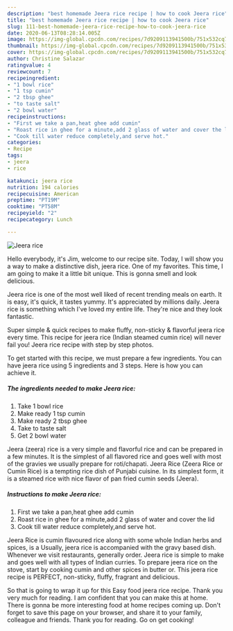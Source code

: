 ```yaml
---
description: "best homemade Jeera rice recipe | how to cook Jeera rice"
title: "best homemade Jeera rice recipe | how to cook Jeera rice"
slug: 111-best-homemade-jeera-rice-recipe-how-to-cook-jeera-rice
date: 2020-06-13T08:28:14.005Z
image: https://img-global.cpcdn.com/recipes/7d9209113941500b/751x532cq70/jeera-rice-recipe-main-photo.jpg
thumbnail: https://img-global.cpcdn.com/recipes/7d9209113941500b/751x532cq70/jeera-rice-recipe-main-photo.jpg
cover: https://img-global.cpcdn.com/recipes/7d9209113941500b/751x532cq70/jeera-rice-recipe-main-photo.jpg
author: Christine Salazar
ratingvalue: 4
reviewcount: 7
recipeingredient:
- "1 bowl rice"
- "1 tsp cumin"
- "2 tbsp ghee"
- "to taste salt"
- "2 bowl water"
recipeinstructions:
- "First we take a pan,heat ghee add cumin"
- "Roast rice in ghee for a minute,add 2 glass of water and cover the lid"
- "Cook till water reduce completely,and serve hot."
categories:
- Recipe
tags:
- jeera
- rice

katakunci: jeera rice 
nutrition: 194 calories
recipecuisine: American
preptime: "PT19M"
cooktime: "PT58M"
recipeyield: "2"
recipecategory: Lunch

---
```



![Jeera rice](https://img-global.cpcdn.com/recipes/7d9209113941500b/751x532cq70/jeera-rice-recipe-main-photo.jpg)

Hello everybody, it's Jim, welcome to our recipe site. Today, I will show you a way to make a distinctive dish, jeera rice. One of my favorites. This time, I am going to make it a little bit unique. This is gonna smell and look delicious.

Jeera rice is one of the most well liked of recent trending meals on earth. It is easy, it's quick, it tastes yummy. It's appreciated by millions daily. Jeera rice is something which I've loved my entire life. They're nice and they look fantastic.

Super simple &amp; quick recipes to make fluffy, non-sticky &amp; flavorful jeera rice every time. This recipe for jeera rice (Indian steamed cumin rice) will never fail you! Jeera rice recipe with step by step photos.


To get started with this recipe, we must prepare a few ingredients. You can have jeera rice using 5 ingredients and 3 steps. Here is how you can achieve it.

<!--inarticleads1-->

##### The ingredients needed to make Jeera rice:

1. Take 1 bowl rice
1. Make ready 1 tsp cumin
1. Make ready 2 tbsp ghee
1. Take to taste salt
1. Get 2 bowl water


Jeera (zeera) rice is a very simple and flavorful rice and can be prepared in a few minutes. It is the simplest of all flavored rice and goes well with most of the gravies we usually prepare for roti/chapati. Jeera Rice (Zeera Rice or Cumin Rice) is a tempting rice dish of Punjabi cuisine. In its simplest form, it is a steamed rice with nice flavor of pan fried cumin seeds (Jeera). 

<!--inarticleads2-->

##### Instructions to make Jeera rice:

1. First we take a pan,heat ghee add cumin
1. Roast rice in ghee for a minute,add 2 glass of water and cover the lid
1. Cook till water reduce completely,and serve hot.


Jeera Rice is cumin flavoured rice along with some whole Indian herbs and spices, is a Usually, jeera rice is accompanied with the gravy based dish. Whenever we visit restaurants, generally order. Jeera rice is simple to make and goes well with all types of Indian curries. To prepare jeera rice on the stove, start by cooking cumin and other spices in butter or. This jeera rice recipe is PERFECT, non-sticky, fluffy, fragrant and delicious. 

So that is going to wrap it up for this Easy food jeera rice recipe. Thank you very much for reading. I am confident that you can make this at home. There is gonna be more interesting food at home recipes coming up. Don't forget to save this page on your browser, and share it to your family, colleague and friends. Thank you for reading. Go on get cooking!
